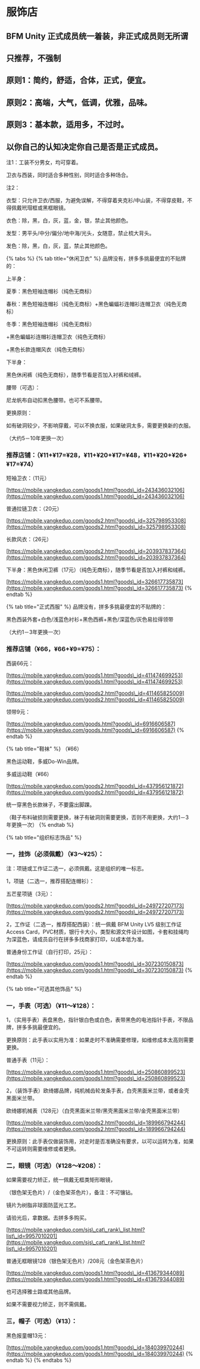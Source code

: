 # 服饰店

## BFM Unity 正式成员统一着装，非正式成员则无所谓

## 只推荐，不强制

## 原则1：简约，舒适，合体，正式，便宜。

## 原则2：高端，大气，低调，优雅，品味。

## 原则3：基本款，适用多，不过时。

## 以你自己的认知决定你自己是否是正式成员。

注1：工装不分男女，均可穿着。

卫衣与西装，同时适合多种性别，同时适合多种场合。

注2：

衣型：只允许卫衣/西服，为避免误解，不得穿着夹克衫/中山装，不得穿皮鞋，不得佩戴玳瑁框或黑框眼镜。

衣色：除，黑，白，灰，蓝，金，银，禁止其他颜色。

发型：男平头/中分/偏分/地中海/光头，女随意，禁止梳大背头。

发色：除，黑，白，灰，蓝，禁止其他颜色。

{% tabs %}
{% tab title="休闲卫衣" %}
品牌没有，拼多多挑最便宜的不贴牌的：

上半身：

夏季：黑色短袖连帽衫（纯色无商标）

春秋：黑色短袖连帽衫（纯色无商标）+黑色蝙蝠衫连帽衫连帽卫衣（纯色无商标）

冬季：黑色短袖连帽衫（纯色无商标）

\+黑色蝙蝠衫连帽衫连帽卫衣（纯色无商标）

\+黑色长款连帽风衣（纯色无商标）

下半身：

黑色休闲裤（纯色无商标），随季节看是否加入衬裤和绒裤。

腰带（可选）：

尼龙帆布自动扣黑色腰带。也可不系腰带。

更换原则：

如有破洞较少，不影响穿戴，可以不换衣服，如果破洞太多，需要更换新的衣服。

（大约5－10年更换一次）

### 推荐店铺：（¥11+¥17=¥28，¥11+¥20+¥17=¥48，¥11+¥20+¥26+¥17=¥74）

短袖卫衣：（11元）

[https://mobile.yangkeduo.com/goods1.html?goods\_id=243436032106](https://mobile.yangkeduo.com/goods1.html?goods\_id=243436032106)

普通拉链卫衣：（20元）

[https://mobile.yangkeduo.com/goods2.html?goods\_id=325798953308](https://mobile.yangkeduo.com/goods2.html?goods\_id=325798953308)

长款风衣：（26元）

[https://mobile.yangkeduo.com/goods2.html?goods\_id=203937837364](https://mobile.yangkeduo.com/goods2.html?goods\_id=203937837364)

下半身：黑色休闲卫裤（17元）（纯色无商标），随季节看是否加入衬裤和绒裤。

[https://mobile.yangkeduo.com/goods1.html?goods\_id=326617735873](https://mobile.yangkeduo.com/goods1.html?goods\_id=326617735873)
{% endtab %}

{% tab title="正式西服" %}
品牌没有，拼多多挑最便宜的不贴牌的：

黑色西装外套+白色/浅蓝色衬衫+黑色西裤+黑色/深蓝色/灰色易拉得领带

（大约1－3年更换一次）

### 推荐店铺（¥66，¥66+¥9=¥75）：

西装66元：

[https://mobile.yangkeduo.com/goods1.html?goods\_id=411474699253](https://mobile.yangkeduo.com/goods1.html?goods\_id=411474699253)

[https://mobile.yangkeduo.com/goods2.html?goods\_id=411465825009](https://mobile.yangkeduo.com/goods2.html?goods\_id=411465825009)

领带9元：

[https://mobile.yangkeduo.com/goods.html?goods\_id=6916606587](https://mobile.yangkeduo.com/goods.html?goods\_id=6916606587)
{% endtab %}

{% tab title="鞋袜" %}
（¥66）

黑色运动鞋，多威Do-Win品牌。

多威运动鞋（¥66）

[https://mobile.yangkeduo.com/goods2.html?goods\_id=437956121872](https://mobile.yangkeduo.com/goods2.html?goods\_id=437956121872)

统一穿黑色长款袜子，不要露出脚踝。

（鞋子布料破损则需要更换，袜子有破洞则需要更换，否则不用更换，大约1－3年更换一次）
{% endtab %}

{% tab title="组织标志饰品" %}
### 一，挂饰（必须佩戴）（¥3～¥25）：

注：项链或工作证二选一，必须佩戴。这是组织的唯一标志。

1，项链（二选一，推荐搭配连帽衫）：

五芒星项链（3元）：

[https://mobile.yangkeduo.com/goods2.html?goods\_id=249727207173](https://mobile.yangkeduo.com/goods2.html?goods\_id=249727207173)

2，工作证（二选一，推荐搭配西装）：统一佩戴 BFM Unity LV5 级别工作证 Access Card，PVC材质，银行卡大小，类型和源文件设计如图，卡套和挂绳均为深蓝色，请成员自行在拼多多找商家打印，以成本低为准。

普通身份工作证（自行打印，25元）：

[https://mobile.yangkeduo.com/goods1.html?goods\_id=307230150873](https://mobile.yangkeduo.com/goods1.html?goods\_id=307230150873)
{% endtab %}

{% tab title="可选其他饰品" %}
### 一，手表（可选）（¥11～¥128）：

1，（实用手表）表盘黑色，指针银白色或白色，表带黑色的电池指针手表，不限品牌，拼多多挑最便宜的。

更换原则：此手表以实用为准：如果走时不准确需要修理，如维修成本太高则需要更换。

普通手表（11元）：

[https://mobile.yangkeduo.com/goods1.html?goods\_id=250860899523](https://mobile.yangkeduo.com/goods1.html?goods\_id=250860899523)

2，（装饰手表）欧绮娜品牌，纯机械齿轮发条手表，白壳黑面米兰带，或者金壳黑面米兰带。

欧绮娜机械表（128元）（白壳黑面米兰带/黑壳黑面米兰带/金壳黑面米兰带）

[https://mobile.yangkeduo.com/goods2.html?goods\_id=189966794244](https://mobile.yangkeduo.com/goods2.html?goods\_id=189966794244)

更换原则：此手表仅做装饰用，对走时是否准确没有要求，以可以运转为准，如果不可运转则需要维修或者更换。

### 二，眼镜（可选）（¥128～¥208）：

如果需要视力矫正，统一佩戴无框类矩形眼镜，

（银色架无色片）/（金色架茶色片），备注：不可镶钻。

镜片为树脂非球面防蓝光工艺。

请验光后，拿数据。去拼多多购买。

[https://mobile.yangkeduo.com/sjs\_cat\_rank\_list.html?list\_id=9957010201](https://mobile.yangkeduo.com/sjs\_cat\_rank\_list.html?list\_id=9957010201)

普通无框眼镜128（银色架无色片）/208元（金色架茶色片）

[https://mobile.yangkeduo.com/goods1.html?goods\_id=413679344089](https://mobile.yangkeduo.com/goods1.html?goods\_id=413679344089)

也可选择雅士路或其他品牌。

如果不需要视力矫正，则不需佩戴。

### 三，帽子（可选）（¥13）：

黑色报童帽13元：

[https://mobile.yangkeduo.com/goods1.html?goods\_id=184039970244](https://mobile.yangkeduo.com/goods1.html?goods\_id=184039970244)
{% endtab %}
{% endtabs %}
